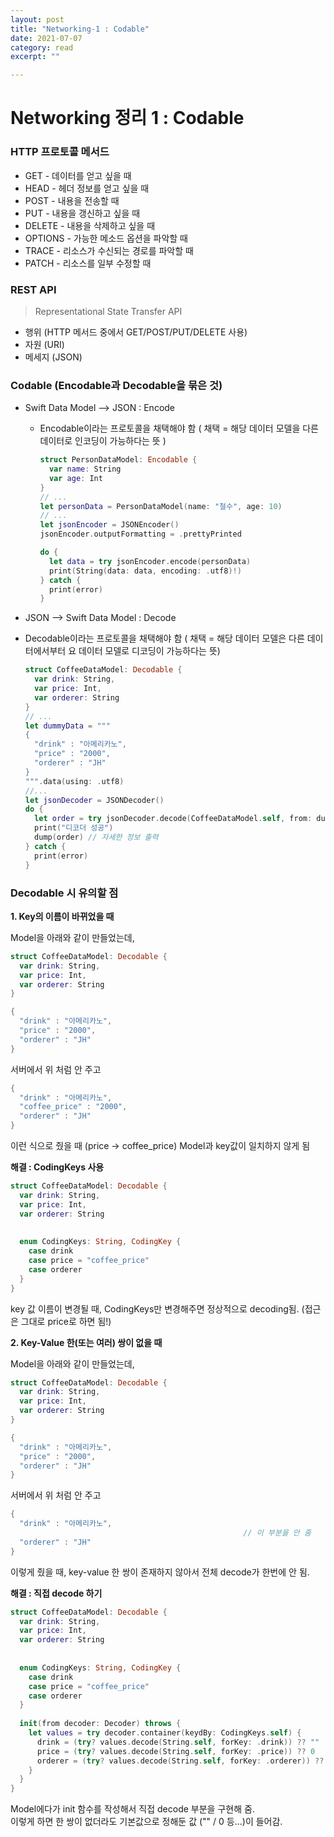 ```yaml
---
layout: post
title: "Networking-1 : Codable" 
date: 2021-07-07
category: read 
excerpt: ""

---
```


# Networking 정리 1 : Codable

### HTTP 프로토콜 메서드

* GET - 데이터를 얻고 싶을 때
* HEAD - 헤더 정보를 얻고 싶을 때
* POST - 내용을 전송할 때
* PUT - 내용을 갱신하고 싶을 때
* DELETE - 내용을 삭제하고 싶을 때
* OPTIONS - 가능한 메소드 옵션을 파악할 때
* TRACE - 리소스가 수신되는 경로를 파악할 때
* PATCH - 리소스를 일부 수정할 때

### REST API

> Representational State Transfer API

* 행위 (HTTP 메서드 중에서 GET/POST/PUT/DELETE 사용)
* 자원 (URI)
* 메세지 (JSON)

### Codable (Encodable과 Decodable을 묶은 것)

* Swift Data Model --> JSON : Encode

  * Encodable이라는 프로토콜을 채택해야 함 ( 채택 = 해당 데이터 모델을 다른 데이터로 인코딩이 가능하다는 뜻 )

    ```swift
    struct PersonDataModel: Encodable {
      var name: String
      var age: Int
    }
    // ...
    let personData = PersonDataModel(name: "철수", age: 10)
    // ...
    let jsonEncoder = JSONEncoder()
    jsonEncoder.outputFormatting = .prettyPrinted
    
    do {
      let data = try jsonEncoder.encode(personData)
      print(String(data: data, encoding: .utf8)!)
    } catch {
      print(error)
    }
    ```

    

*  JSON --> Swift Data Model : Decode

  * Decodable이라는 프로토콜을 채택해야 함 ( 채택 = 해당 데이터 모델은 다른 데이터에서부터 요 데이터 모델로 디코딩이 가능하다는 뜻)

    ```swift
    struct CoffeeDataModel: Decodable {
      var drink: String,
      var price: Int,
      var orderer: String
    }
    // ...
    let dummyData = """
    {
      "drink" : "아메리카노",
      "price" : "2000",
      "orderer" : "JH"
    }
    """.data(using: .utf8)
    //...
    let jsonDecoder = JSONDecoder()
    do {
      let order = try jsonDecoder.decode(CoffeeDataModel.self, from: dummyData)
      print("디코더 성공")
      dump(order) // 자세한 정보 출력
    } catch {
      print(error)
    }
    ```

### Decodable 시 유의할 점

**1. Key의 이름이 바뀌었을 때**

Model을 아래와 같이 만들었는데,

```swift
struct CoffeeDataModel: Decodable {
  var drink: String,
  var price: Int,
  var orderer: String
}
```



```swift
{
  "drink" : "아메리카노",
  "price" : "2000",
  "orderer" : "JH"
}
```

서버에서 위 처럼 안 주고

```swift
{
  "drink" : "아메리카노",
  "coffee_price" : "2000",
  "orderer" : "JH"
}
```

이런 식으로 줬을 때 (price -> coffee_price) Model과 key값이 일치하지 않게 됨

**해결 : CodingKeys 사용**

```swift
struct CoffeeDataModel: Decodable {
  var drink: String,
  var price: Int,
  var orderer: String
  
  
  enum CodingKeys: String, CodingKey {
    case drink
    case price = "coffee_price"
    case orderer
  }
}
```

key 값 이름이 변경될 때, CodingKeys만 변경해주면 정상적으로 decoding됨. (접근은 그대로 price로 하면 됨!)



**2. Key-Value 한(또는 여러) 쌍이 없을 때**

Model을 아래와 같이 만들었는데,

```swift
struct CoffeeDataModel: Decodable {
  var drink: String,
  var price: Int,
  var orderer: String
}
```



```swift
{
  "drink" : "아메리카노",
  "price" : "2000",
  "orderer" : "JH"
}
```

서버에서 위 처럼 안 주고

```swift
{
  "drink" : "아메리카노",
  													// 이 부분을 안 줌
  "orderer" : "JH"
}
```

이렇게 줬을 때, key-value 한 쌍이 존재하지 않아서 전체 decode가 한번에 안 됨.

**해결 : 직접 decode 하기**

```swift
struct CoffeeDataModel: Decodable {
  var drink: String,
  var price: Int,
  var orderer: String
  
  
  enum CodingKeys: String, CodingKey {
    case drink
    case price = "coffee_price"
    case orderer
  }
  
  init(from decoder: Decoder) throws {
    let values = try decoder.container(keydBy: CodingKeys.self) {
      drink = (try? values.decode(String.self, forKey: .drink)) ?? ""
      price = (try? values.decode(String.self, forKey: .price)) ?? 0
      orderer = (try? values.decode(String.self, forKey: .orderer)) ?? ""
    }
  }
}
```

Model에다가 init 함수를 작성해서 직접 decode 부분을 구현해 줌.  
이렇게 하면 한 쌍이 없더라도 기본값으로 정해둔 값 ("" / 0 등...)이 들어감.

